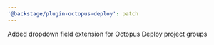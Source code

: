 ```yaml
---
'@backstage/plugin-octopus-deploy': patch
---
```


Added dropdown field extension for Octopus Deploy project groups
